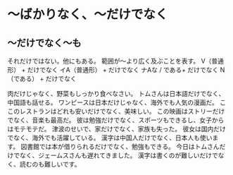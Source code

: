 # 〜ばかりなく、〜だけでなく


## 〜だけでなく〜も
それだけではない。他にもある。 範囲が〜より広く及ぶことを表す。
V（普通形） + だけでなく イA（普通形） + だけでなく ナAな / である+ だけでなく N（である） + だけでなく

肉だけじゃなく、野菜もしっかり食べなさい。
トムさんは日本語だけでなく、中国語も話せる。
ワンピースは日本だけじゃなく、海外でも人気の漫画だ。
ここのレストランはどれも安いだけでなく、美味しい。
この映画はストリーだけでなく、音楽も最高だ。
彼は勉強だけでなく、スポーツもできるし、女子からはモテモテだ。
津波のせいで、家だけでなく、家族も失った。
彼女は国内だけでなく、海外でも活躍している。
漢字は中国人だけでなく、日本人も使います。
図書館では本が借りられるだけでなく、勉強もできる。
今日はトムさんだけでなく、ジェームスさんも遅れてきました。
漢字は書くのが難しいだけでなく、読むのも難しいです。